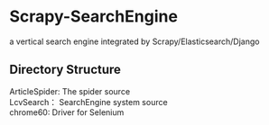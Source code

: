 # Scrapy-SearchEngine
a vertical search engine integrated by Scrapy/Elasticsearch/Django
## Directory Structure
ArticleSpider: The spider source  
LcvSearch： SearchEngine system source  
chrome60: Driver for Selenium  


